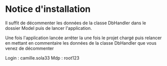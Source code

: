 # Notice d'installation

<p>Il suffit de décommenter les données de la classe DbHandler dans le dossier Model puis de lancer l'application.</p>
<p>Une fois l'application lancée arrêter la une fois le projet chargé puis relancer en mettant en commentaire les données de la classe DbHandler que vous venez de décommenter</p>

<p>Login : camille.sola33 Mdp : root123</p>
